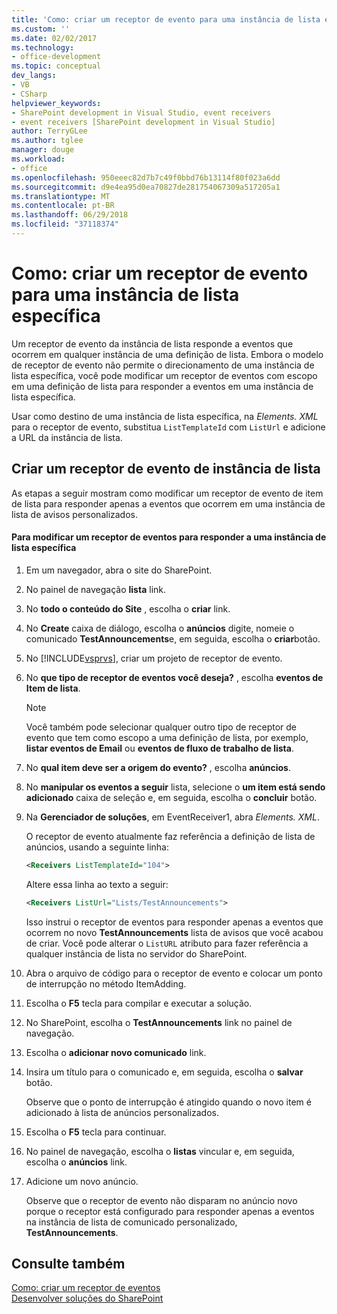 ```yaml
---
title: 'Como: criar um receptor de evento para uma instância de lista específica | Microsoft Docs'
ms.custom: ''
ms.date: 02/02/2017
ms.technology:
- office-development
ms.topic: conceptual
dev_langs:
- VB
- CSharp
helpviewer_keywords:
- SharePoint development in Visual Studio, event receivers
- event receivers [SharePoint development in Visual Studio]
author: TerryGLee
ms.author: tglee
manager: douge
ms.workload:
- office
ms.openlocfilehash: 950eeec82d7b7c49f0bbd76b13114f80f023a6dd
ms.sourcegitcommit: d9e4ea95d0ea70827de281754067309a517205a1
ms.translationtype: MT
ms.contentlocale: pt-BR
ms.lasthandoff: 06/29/2018
ms.locfileid: "37118374"
---
```

# <a name="how-to-create-an-event-receiver-for-a-specific-list-instance"></a>Como: criar um receptor de evento para uma instância de lista específica
  Um receptor de evento da instância de lista responde a eventos que ocorrem em qualquer instância de uma definição de lista. Embora o modelo de receptor de evento não permite o direcionamento de uma instância de lista específica, você pode modificar um receptor de eventos com escopo em uma definição de lista para responder a eventos em uma instância de lista específica.  
  
 Usar como destino de uma instância de lista específica, na *Elements. XML* para o receptor de evento, substitua `ListTemplateId` com `ListUrl` e adicione a URL da instância de lista.  
  
## <a name="create-a-list-instance-event-receiver"></a>Criar um receptor de evento de instância de lista  
 As etapas a seguir mostram como modificar um receptor de evento de item de lista para responder apenas a eventos que ocorrem em uma instância de lista de avisos personalizados.  
  
#### <a name="to-modify-an-event-receiver-to-respond-to-a-specific-list-instance"></a>Para modificar um receptor de eventos para responder a uma instância de lista específica  
  
1.  Em um navegador, abra o site do SharePoint.  
  
2.  No painel de navegação **lista** link.  
  
3.  No **todo o conteúdo do Site** , escolha o **criar** link.  
  
4.  No **Create** caixa de diálogo, escolha o **anúncios** digite, nomeie o comunicado **TestAnnouncements**e, em seguida, escolha o **criar**botão.  
  
5.  No [!INCLUDE[vsprvs](../sharepoint/includes/vsprvs-md.md)], criar um projeto de receptor de evento.  
  
6.  No **que tipo de receptor de eventos você deseja?** , escolha **eventos de Item de lista**.  
  
    > [!NOTE]  
    >  Você também pode selecionar qualquer outro tipo de receptor de evento que tem como escopo a uma definição de lista, por exemplo, **listar eventos de Email** ou **eventos de fluxo de trabalho de lista**.  
  
7.  No **qual item deve ser a origem do evento?** , escolha **anúncios**.  
  
8.  No **manipular os eventos a seguir** lista, selecione o **um item está sendo adicionado** caixa de seleção e, em seguida, escolha o **concluir** botão.  
  
9. Na **Gerenciador de soluções**, em EventReceiver1, abra *Elements. XML*.  
  
     O receptor de evento atualmente faz referência a definição de lista de anúncios, usando a seguinte linha:  
  
    ```xml  
    <Receivers ListTemplateId="104">  
    ```  
  
     Altere essa linha ao texto a seguir:  
  
    ```xml  
    <Receivers ListUrl="Lists/TestAnnouncements">  
    ```  
  
     Isso instrui o receptor de eventos para responder apenas a eventos que ocorrem no novo **TestAnnouncements** lista de avisos que você acabou de criar. Você pode alterar o `ListURL` atributo para fazer referência a qualquer instância de lista no servidor do SharePoint.  
  
10. Abra o arquivo de código para o receptor de evento e colocar um ponto de interrupção no método ItemAdding.  
  
11. Escolha o **F5** tecla para compilar e executar a solução.  
  
12. No SharePoint, escolha o **TestAnnouncements** link no painel de navegação.  
  
13. Escolha o **adicionar novo comunicado** link.  
  
14. Insira um título para o comunicado e, em seguida, escolha o **salvar** botão.  
  
     Observe que o ponto de interrupção é atingido quando o novo item é adicionado à lista de anúncios personalizados.  
  
15. Escolha o **F5** tecla para continuar.  
  
16. No painel de navegação, escolha o **listas** vincular e, em seguida, escolha o **anúncios** link.  
  
17. Adicione um novo anúncio.  
  
     Observe que o receptor de evento não disparam no anúncio novo porque o receptor está configurado para responder apenas a eventos na instância de lista de comunicado personalizado, **TestAnnouncements**.  
  
## <a name="see-also"></a>Consulte também
 [Como: criar um receptor de eventos](../sharepoint/how-to-create-an-event-receiver.md)   
 [Desenvolver soluções do SharePoint](../sharepoint/developing-sharepoint-solutions.md)  
  
